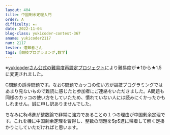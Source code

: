 ```yaml
---
layout: 404
title: 中国剰余定理入門
order: A
difficulty: ★☆
date: 2022-11-04
blog-class: yukicoder-contest-367
aname: yukicoder2117
num: 2117
tester: 遭難者さん
tags: [競技プログラミング,数学]
---
```


<p>
※<a href="https://x.com/yukicoder/status/1887865883261079783">yukicoderさん公式の難易度再設定プロジェクト</a>により難易度が★1から★1.5に変更されました。
</p>
<p>
C問題の誘導問題です。なおC問題でカッコの使い方が競技プログラミングではあまり見ないもので難読に感じたと参加者にご連絡をいただきました。A問題も同様のカッコの使い方をしていたため、慣れていない人には読みにくかったかもしれません。誠に申し訳ありませんでした。
</p>
<p>
ちなみに$p$進が整数論で非常に強力であることの１つの理由が中国剰余定理です。これを機に中国剰余定理を習得し、整数の問題を$p$進に帰着して解く足掛かりにしていただければと思います。
</p>

